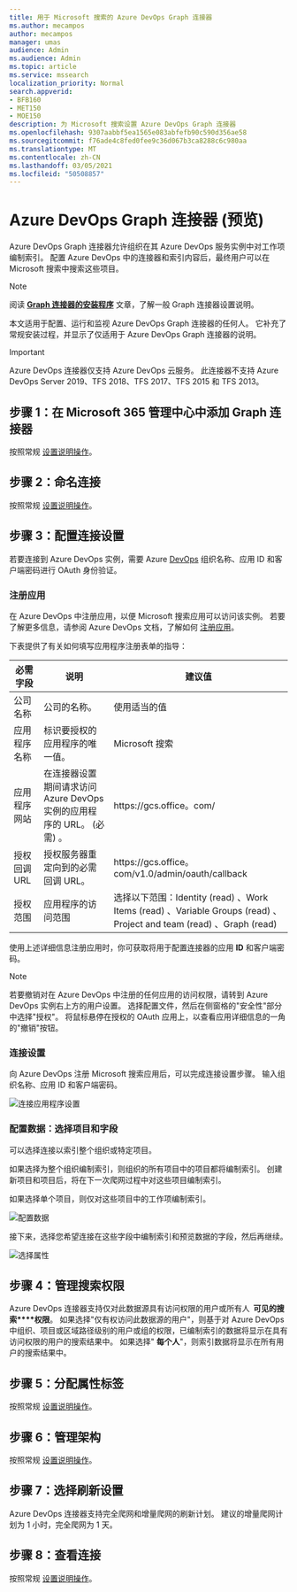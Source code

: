 ```yaml
---
title: 用于 Microsoft 搜索的 Azure DevOps Graph 连接器
ms.author: mecampos
author: mecampos
manager: umas
audience: Admin
ms.audience: Admin
ms.topic: article
ms.service: mssearch
localization_priority: Normal
search.appverid:
- BFB160
- MET150
- MOE150
description: 为 Microsoft 搜索设置 Azure DevOps Graph 连接器
ms.openlocfilehash: 9307aabbf5ea1565e083abfefb90c590d356ae58
ms.sourcegitcommit: f76ade4c8fed0fee9c36d067b3ca8288c6c980aa
ms.translationtype: MT
ms.contentlocale: zh-CN
ms.lasthandoff: 03/05/2021
ms.locfileid: "50508857"
---
```

<!---Previous ms.author: shgrover --->

# <a name="azure-devops-graph-connector-preview"></a>Azure DevOps Graph 连接器 (预览) 

Azure DevOps Graph 连接器允许组织在其 Azure DevOps 服务实例中对工作项编制索引。 配置 Azure DevOps 中的连接器和索引内容后，最终用户可以在 Microsoft 搜索中搜索这些项目。

> [!NOTE]
> 阅读 [**Graph 连接器的安装程序**](configure-connector.md) 文章，了解一般 Graph 连接器设置说明。

本文适用于配置、运行和监视 Azure DevOps Graph 连接器的任何人。 它补充了常规安装过程，并显示了仅适用于 Azure DevOps Graph 连接器的说明。

>[!IMPORTANT]
>Azure DevOps 连接器仅支持 Azure DevOps 云服务。 此连接器不支持 Azure DevOps Server 2019、TFS 2018、TFS 2017、TFS 2015 和 TFS 2013。

<!---## Before you get started-->

<!---Insert "Before you get started" recommendations for this data source-->

## <a name="step-1-add-a-graph-connector-in-the-microsoft-365-admin-center"></a>步骤 1：在 Microsoft 365 管理中心中添加 Graph 连接器

按照常规 [设置说明操作](https://docs.microsoft.com/microsoftsearch/configure-connector)。
<!---If the above phrase does not apply, delete it and insert specific details for your data source that are different from general setup 
instructions.-->

## <a name="step-2-name-the-connection"></a>步骤 2：命名连接

按照常规 [设置说明操作](https://docs.microsoft.com/microsoftsearch/configure-connector)。
<!---If the above phrase does not apply, delete it and insert specific details for your data source that are different from general setup 
instructions.-->

## <a name="step-3-configure-the-connection-settings"></a>步骤 3：配置连接设置

若要连接到 Azure DevOps 实例，需要 Azure [DevOps](https://docs.microsoft.com/azure/devops/organizations/accounts/create-organization) 组织名称、应用 ID 和客户端密码进行 OAuth 身份验证。

### <a name="register-an-app"></a>注册应用

在 Azure DevOps 中注册应用，以便 Microsoft 搜索应用可以访问该实例。 若要了解更多信息，请参阅 Azure DevOps 文档，了解如何 [注册应用](https://docs.microsoft.com/azure/devops/integrate/get-started/authentication/oauth?view=azure-devops#register-your-app&preserve-view=true)。

下表提供了有关如何填写应用程序注册表单的指导：

必需字段 | 说明 | 建议值
--- | --- | ---
| 公司名称         | 公司的名称。 | 使用适当的值   |
| 应用程序名称     | 标识要授权的应用程序的唯一值。    | Microsoft 搜索     |
| 应用程序网站  | 在连接器设置期间请求访问 Azure DevOps 实例的应用程序的 URL。  (必需) 。  | https://<span>gcs.office。</span>com/
| 授权回调 URL        | 授权服务器重定向到的必需回调 URL。 | https://<span>gcs.office。</span>com/v1.0/admin/oauth/callback|
| 授权范围 | 应用程序的访问范围 | 选择以下范围：Identity (read) 、Work Items (read) 、Variable Groups (read) 、Project and team (read) 、Graph (read) |

使用上述详细信息注册应用时，你可获取将用于配置连接器的应用 **ID** 和客户端密码。

>[!NOTE]
>若要撤销对在 Azure DevOps 中注册的任何应用的访问权限，请转到 Azure DevOps 实例右上方的用户设置。 选择配置文件，然后在侧窗格的"安全性"部分中选择"授权"。 将鼠标悬停在授权的 OAuth 应用上，以查看应用详细信息的一角的"撤销"按钮。

### <a name="connection-settings"></a>连接设置

向 Azure DevOps 注册 Microsoft 搜索应用后，可以完成连接设置步骤。 输入组织名称、应用 ID 和客户端密码。

![连接应用程序设置](media/ADO_Connection_settings_2.png)

### <a name="configure-data-select-projects-and-fields"></a>配置数据：选择项目和字段

可以选择连接以索引整个组织或特定项目。

如果选择为整个组织编制索引，则组织的所有项目中的项目都将编制索引。 创建新项目和项目后，将在下一次爬网过程中对这些项目编制索引。

如果选择单个项目，则仅对这些项目中的工作项编制索引。

![配置数据](media/ADO_Configure_data.png)

接下来，选择您希望连接在这些字段中编制索引和预览数据的字段，然后再继续。

![选择属性](media/ADO_choose_properties.png)

## <a name="step-4-manage-search-permissions"></a>步骤 4：管理搜索权限

Azure DevOps 连接器支持仅对此数据源具有访问权限的用户或所有人  **可见的搜索****权限**。 如果选择"仅有权访问此数据源的用户"，则基于对 Azure DevOps 中组织、项目或区域路径级别的用户或组的权限，已编制索引的数据将显示在具有访问权限的用户的搜索结果中。 如果选择" **每个人**"，则索引数据将显示在所有用户的搜索结果中。

## <a name="step-5-assign-property-labels"></a>步骤 5：分配属性标签

按照常规 [设置说明操作](https://docs.microsoft.com/microsoftsearch/configure-connector)。

## <a name="step-6-manage-schema"></a>步骤 6：管理架构

按照常规 [设置说明操作](https://docs.microsoft.com/microsoftsearch/configure-connector)。

## <a name="step-7-choose-refresh-settings"></a>步骤 7：选择刷新设置

Azure DevOps 连接器支持完全爬网和增量爬网的刷新计划。
建议的增量爬网计划为 1 小时，完全爬网为 1 天。

## <a name="step-8-review-connection"></a>步骤 8：查看连接

按照常规 [设置说明操作](https://docs.microsoft.com/microsoftsearch/configure-connector)。
<!---If the above phrase does not apply, delete it and insert specific details for your data source that are different from general setup 
instructions.-->

<!---## Troubleshooting-->
<!---Insert troubleshooting recommendations for this data source-->

<!---## Limitations-->
<!---Insert limitations for this data source-->
